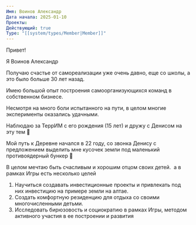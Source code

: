 ```yaml
---
Имя: Воинов Александр
Дата начала: 2025-01-10
Проекты: 
Действующий: true
Type: "[[system/types/Member|Member]]"
---
```

Привет!

Я Воинов Александр 

Получаю счастье от самореализации уже очень давно, еще со школы, а это было больше 30 лет назад. 

Имею большой опыт построения самоорганизующихся команд в собственном бизнесе.

Несмотря на много боли испытанного на пути, в целом многие эксперименты оказались удачными. 

Наблюдаю за ТеррИМ с его рождения (15 лет) и дружу с Денисом на эту тем 🙂

Мой путь к Деревне начался в 22 году, со звонка Денису с предложением выделить мне кусочек земли под маленький противоядерный бункер 🙂  

В целом мечтаю быть счасливым и хорошим отцом своих детей. 
а в рамках Игры есть несколько целей

1. Научиться создавать инвестиционные проекты и привлекать под них инвестицию на примере земли на алтае.
2. Создать комфортную резиденцию для отдыха со своими многочисленными детьми.
3. Исследовать бирюзовость и социократию в рамках Игры, методом активного участия в ее построении и развития
